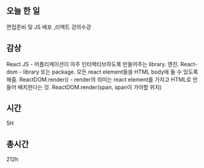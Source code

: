 ## 오늘 한 일
면접준비 및 JS 배포 ,리액트 강의수강

## 감상

React JS - 어플리케이션이 아주 인터랙티브하도록 만들어주는 library. 엔진.
React-dom - library 또는 package. 모든 react element들을 HTML body에 둘 수 있도록 해줌.
ReactDOM.render() - render의 의미는 react element를 가지고 HTML로 만들어 배치한다는 것.
ReactDOM.render(span, span이 가야할 위치)


## 시간 

5H

## 총시간

212h
